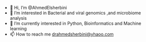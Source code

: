 - 👋 Hi, I’m @AhmedElsherbini
- 👀 I’m interested in Bacterial and viral genomics ,and microbiome analysis
- 🌱 I’m currently interested in Python, Bioinformatics and Machine learning
- 📫 How to reach me drahmedsherbini@yhaoo.com

<!---
AhmedElsherbini/AhmedElsherbini is a ✨ special ✨ repository because its `README.md` (this file) appears on your GitHub profile.
You can click the Preview link to take a look at your changes.
--->
